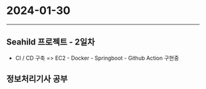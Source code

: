 # 2024-01-30

---

## Seahild 프로젝트 - 2일차

- CI / CD 구축
  => EC2 - Docker - Springboot - Github Action 구현중

## 정보처리기사 공부
